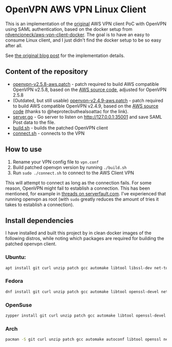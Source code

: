 # OpenVPN AWS VPN Linux Client

This is an implementation of the [original](https://github.com/samm-git/aws-vpn-client) AWS VPN client PoC with OpenVPN using SAML authentication, based on the docker setup from [rdvencioneck/aws-vpn-client-docker](https://github.com/rdvencioneck/aws-vpn-client-docker). The goal is to have an easy to consume Linux client, and I just didn't find the docker setup to be so easy after all.

See [the original blog post](https://smallhacks.wordpress.com/2020/07/08/aws-client-vpn-internals/) for the implementation details.

## Content of the repository

- [openvpn-v2.5.8-aws.patch](openvpn-v2.5.8-aws.patch) - patch required to build
  AWS compatible OpenVPN v2.5.8, based on the
  [AWS source code](https://amazon-source-code-downloads.s3.amazonaws.com/aws/clientvpn/wpf-v1.2.0/openvpn-2.4.5-aws-1.tar.gz), adjusted for OpenVPN 2.5.8
- (Outdated, but still usable) [openvpn-v2.4.9-aws.patch](openvpn-v2.4.9-aws.patch) - patch required to build
  AWS compatible OpenVPN v2.4.9, based on the
  [AWS source code](https://amazon-source-code-downloads.s3.amazonaws.com/aws/clientvpn/wpf-v1.2.0/openvpn-2.4.5-aws-1.tar.gz) (thanks to @heprotecbuthealsoattac for the link).
- [server.go](server.go) - Go server to listen on http://127.0.0.1:35001 and save
  SAML Post data to the file.
- [build.sh](build.sh) - builds the patched OpenVPN client
- [connect.sh](connect.sh) - connects to the VPN

## How to use

1. Rename your VPN config file to `vpn.conf`
2. Build patched openvpn version by running `./build.sh`
3. Run `sudo ./connect.sh` to connect to the AWS Client VPN

This will attempt to connect as long as the connection fails. For some reason, OpenVPN might fail to establish a connection. This has been mentioned, for example in [threads on serverfault.com](https://serverfault.com/questions/1024546/aws-client-vpn-sso-saml-linux-client). I've experienced that running openvpn as root (with `sudo` greatly reduces the amount of tries it takes to establish a connection).

## Install dependencies

I have installed and built this project by in clean docker images of the following distros, while noting which packages are required for building the patched openvpn client.

### Ubuntu:

```bash
apt install git curl unzip patch gcc automake libtool libssl-dev net-tools liblzo2-dev libpam-dev cmake openssl golang-bin
```

### Fedora

```bash
dnf install git curl unzip patch gcc automake libtool openssl-devel net-tools lzo-devel pam-devel cmake openssl golang-bin
```

### OpenSuse

```bash
zypper install git curl unzip patch gcc automake libtool openssl-devel net-tools-deprecated lzo-devel pam-devel cmake openssl go-doc
```

### Arch

```bash
pacman -S git curl unzip patch gcc automake autoconf libtool openssl net-tools lzo pam make golang-bin
```
